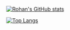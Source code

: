 [![Rohan's GitHub stats](https://github-readme-stats.vercel.app/api?username=BabyWipes030)](https://github.com/anuraghazra/github-readme-stats&count_private=true)

[![Top Langs](https://github-readme-stats.vercel.app/api/top-langs/?username=BabyWipes030&layout=compact)](https://github.com/anuraghazra/github-readme-stats)
